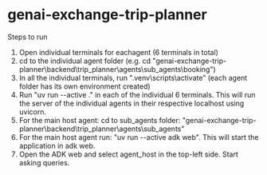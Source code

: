 # genai-exchange-trip-planner

Steps to run
1. Open individual terminals for eachagent (6 terminals in total)
2. cd to the individual agent folder (e.g. cd "genai-exchange-trip-planner\backend\trip_planner\agents\sub_agents\booking")
3. In all the individual terminals, run ".venv\scripts\activate" (each agent folder has its own environment created) 
4. Run "uv run --active ." in each of the individual 6 terminals. This will run the server of the individual agents in their respective localhost using uvicorn.
5. For the main host agent: cd to sub_agents folder: "genai-exchange-trip-planner\backend\trip_planner\agents\sub_agents"
6. For the main host agent run: "uv run --active adk web". This will start the application in adk web.
7. Open the ADK web and select agent_host in the top-left side. Start asking queries.